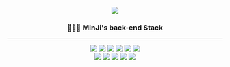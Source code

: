 <div align="center">
<img src="https://capsule-render.vercel.app/api?type=waving&color=timeAuto&height=300&section=header&text=Hello%World!&fontSize=80&animation=twinkling&fontColor=#ffffff" />

  <h3>👩🏻‍💻 MinJi's back-end Stack </h3>
  <hr>
<img src="https://img.shields.io/badge/Java-007396?style=flat&logo=Java&logoColor=white"/></a>
<img src="https://img.shields.io/badge/CSS-1572B6?style=flat-square&logo=CSS3&logoColor=white"/></a>
<img src="https://img.shields.io/badge/HTML5-E34F26?style=flat-square&logo=HTML5&logoColor=white"/></a>
<img src="https://img.shields.io/badge/JavaScript-F7DF1E?style=flat-square&logo=JavaScript&logoColor=white"/></a>
<img src="https://img.shields.io/badge/MySQL-4479A1?style=flat-square&logo=MySQL&logoColor=white"/></a>
<img src="https://img.shields.io/badge/Spring-6DB33F?style=flat-square&logo=Spring&logoColor=white"/></a> <br>
<img src="https://img.shields.io/badge/Spring Boot-6DB33F?style=flat-square&logo=Spring Boot&logoColor=white"/></a>
<img src="https://img.shields.io/badge/Git-F05032?style=flat-square&logo=Git&logoColor=white"/></a>
<img src="https://img.shields.io/badge/jQuery-769AD?style=flat-square&logo=jQuery&logoColor=white"/></a>
<img src="https://img.shields.io/badge/Visual Studio Code-007ACC?style=flat-square&logo=Visual Studio Code&logoColor=white"/></a>
<img src="https://img.shields.io/badge/Oracle-F80000?style=flat-square&logo=Oracle&logoColor=white"/></a>





<br>
<br>
<br>
<br>
<br>
<br>
<br>

</div>
